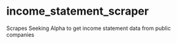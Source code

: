 # income_statement_scraper
Scrapes Seeking Alpha to get income statement data from public companies
